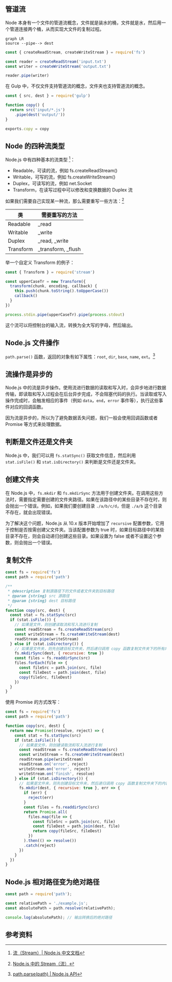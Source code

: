 ## 管道流

Node 本身有一个文件的管道流概念，文件就是装水的桶，文件就是水，然后用一个管道连接两个桶，从而实现大文件的复制过程。

```mermaid
graph LR
source --pipe--> dest
```

```js
const { createReadStream, createWriteStream } = require('fs')

const reader = createReadStream('input.txt')
const writer = createWriteStream('output.txt')

reader.pipe(writer)
```

在 Gulp 中，不仅文件支持管道流的概念，文件夹也支持管道流的概念。

```js
const { src, dest } = require('gulp')

function copy() {
  return src('input/*.js')
    .pipe(dest('output/'))
}

exports.copy = copy
```

## Node 的四种流类型

Node.js 中有四种基本的流类型 [^2]：

- Readable，可读的流，例如 fs.createReadStream()
- Writable，可写的流，例如 fs.createWriteStream()
- Duplex，可读写的流，例如 net.Socket
- Transform，在读写过程中可以修改和变换数据的 Duplex 流

如果我们需要自己实现某一种流，那么需要重写一些方法：[^3]

| 类 | 需要重写的方法 |
| -- | -- |
| Readable | _read |
| Writable | _write |
| Duplex | _read, _write |
| Transform | _transform, _flush |

举一个自定义 Transform 的例子：

```js
const { Transform } = require('stream')

const upperCaseTr = new Transform({
  transform(chunk, encoding, callback) {
    this.push(chunk.toString().toUpperCase())
    callback()
  }
})

process.stdin.pipe(upperCaseTr).pipe(process.stdout)
```

这个流可以将控制台的输入流，转换为全大写的字母，然后输出。

## Node.js 文件操作

`path.parse()` 函数，返回的对象有如下属性：`root`, `dir`, `base`, `name`, `ext`。[^4]

## 流操作是异步的

Node.js 中的流是异步操作。使用流进行数据的读取和写入时，会异步地进行数据传输，即读取和写入过程会在后台异步完成，不会阻塞代码的执行。当读取或写入操作完成时，会触发相应的事件（例如 `data`，`end`，`error` 事件等），执行这些事件对应的回调函数。

因为流是异步的，所以为了避免数据丢失问题，我们一般会使用回调函数或者 Promise 等方式来处理数据。

## 判断是文件还是文件夹

Node.js 中，我们可以用 `fs.statSync()` 获取文件信息，然后利用 `stat.isFile()` 和 `stat.isDirectory()` 来判断是文件还是文件夹。

## 创建文件夹

在 Node.js 中，`fs.mkdir` 和 `fs.mkdirSync` 方法用于创建文件夹。在调用这些方法时，需要指定需要创建的文件夹路径。如果在该路径中的某些目录不存在时，则会抛出一个错误。例如，如果我们要创建目录 `./a/b/c/d`，但是 `./a/b` 这个目录不存在，就会出现错误。

为了解决这个问题，Node.js 从 10.x 版本开始增加了 `recursive` 配置参数，它用于控制是否按需创建父文件夹。当该配置参数为 true 时，如果目标路径中的某些目录不存在，则会自动递归创建这些目录。如果设置为 false 或者不设置这个参数，则会抛出一个错误。

## 复制文件

```js
const fs = require('fs')
const path = require('path')

/**
 * @description 复制源路径下的文件或者文件夹到目标路径
 * @param {string} src 源路径
 * @param {string} dest 目标路径
 */
function copy(src, dest) {
  const stat = fs.statSync(src)
  if (stat.isFile()) {
    // 如果是文件，则创建读取流和写入流进行复制
    const readStream = fs.createReadStream(src)
    const writeStream = fs.createWriteStream(dest)
    readStream.pipe(writeStream)
  } else if (stat.isDirectory()) {
    // 如果是文件夹，则先创建目标文件夹，然后递归调用 copy 函数复制文件夹下的所有内容
    fs.mkdirSync(dest, { recursive: true })
    const files = fs.readdirSync(src)
    files.forEach(file => {
      const fileSrc = path.join(src, file)
      const fileDest = path.join(dest, file)
      copy(fileSrc, fileDest)
    })
  }
}
```

使用 Promise 的方式改写：

```js
const fs = require('fs')
const path = require('path')

function copy(src, dest) {
  return new Promise((resolve, reject) => {
    const stat = fs.statSync(src)
    if (stat.isFile()) {
      // 如果是文件，则创建读取流和写入流进行复制
      const readStream = fs.createReadStream(src)
      const writeStream = fs.createWriteStream(dest)
      readStream.pipe(writeStream)
      readStream.on('error', reject)
      writeStream.on('error', reject)
      writeStream.on('finish', resolve)
    } else if (stat.isDirectory()) {
      // 如果是文件夹，则先创建目标文件夹，然后递归调用 copy 函数复制文件夹下的内容
      fs.mkdir(dest, { recursive: true }, err => {
        if (err) {
          reject(err)
        }
        const files = fs.readdirSync(src)
        return Promise.all(
          files.map(file => {
            const fileSrc = path.join(src, file)
            const fileDest = path.join(dest, file)
            return copy(fileSrc, fileDest)
          })
        ).then(() => resolve())
        .catch(reject)
      })
    }
  })
}
```

## Node.js 相对路径变为绝对路径

```js
const path = require('path');

const relativePath = './example.js';
const absolutePath = path.resolve(relativePath);

console.log(absolutePath); // 输出转换后的绝对路径
```

## 参考资料

[^2]: [流（Stream）| Node.js 中文文档](https://www.nodeapp.cn/stream.html#stream_types_of_streams)
[^3]: [Node.js 中的 Stream（流）](https://heptaluan.github.io/2019/10/09/Node/01/#%E6%B5%81%E7%9A%84%E5%88%86%E7%B1%BB)
[^4]: [path.parse(path) | Node.js API](https://nodejs.cn/api/path/path_parse_path.html)